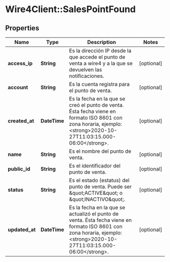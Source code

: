 # Wire4Client::SalesPointFound

## Properties
Name | Type | Description | Notes
------------ | ------------- | ------------- | -------------
**access_ip** | **String** | Es la dirección IP desde la que accede el punto de venta a wire4 y a la que se devuelven las notificaciones. | [optional] 
**account** | **String** | Es la cuenta registra para el punto de venta. | [optional] 
**created_at** | **DateTime** | Es la fecha en la que se creó el punto de venta. Ésta fecha viene en formato ISO 8601 con zona horaria, ejemplo: &lt;strong&gt;2020-10-27T11:03:15.000-06:00&lt;/strong&gt;. | [optional] 
**name** | **String** | Es el nombre del punto de venta. | [optional] 
**public_id** | **String** | Es el identificador del punto de venta. | [optional] 
**status** | **String** | Es el estado (estatus) del punto de venta. Puede ser \&quot;ACTIVE\&quot; o \&quot;INACTIVO\&quot;. | [optional] 
**updated_at** | **DateTime** | Es la fecha en la que se actualizó el punto de venta. Ésta fecha viene en formato ISO 8601 con zona horaria, ejemplo: &lt;strong&gt;2020-10-27T11:03:15.000-06:00&lt;/strong&gt;. | [optional] 


